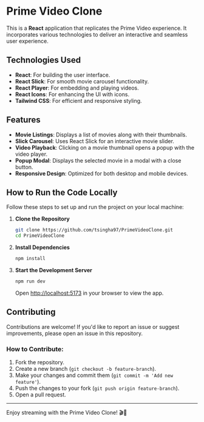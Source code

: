 # Prime Video Clone

This is a **React** application that replicates the Prime Video experience. It incorporates various technologies to deliver an interactive and seamless user experience.

## Technologies Used

- **React**: For building the user interface.
- **React Slick**: For smooth movie carousel functionality.
- **React Player**: For embedding and playing videos.
- **React Icons**: For enhancing the UI with icons.
- **Tailwind CSS**: For efficient and responsive styling.

## Features

- **Movie Listings**: Displays a list of movies along with their thumbnails.
- **Slick Carousel**: Uses React Slick for an interactive movie slider.
- **Video Playback**: Clicking on a movie thumbnail opens a popup with the video player.
- **Popup Modal**: Displays the selected movie in a modal with a close button.
- **Responsive Design**: Optimized for both desktop and mobile devices.

## How to Run the Code Locally

Follow these steps to set up and run the project on your local machine:

1. **Clone the Repository**

   ```sh
   git clone https://github.com/tsingha97/PrimeVideoClone.git
   cd PrimeVideoClone
   ```

2. **Install Dependencies**

   ```sh
   npm install
   ```

3. **Start the Development Server**
   ```sh
   npm run dev
   ```
   Open [http://localhost:5173](http://localhost:5173) in your browser to view the app.

## Contributing

Contributions are welcome! If you'd like to report an issue or suggest improvements, please open an issue in this repository.

### How to Contribute:

1. Fork the repository.
2. Create a new branch (`git checkout -b feature-branch`).
3. Make your changes and commit them (`git commit -m 'Add new feature'`).
4. Push the changes to your fork (`git push origin feature-branch`).
5. Open a pull request.

---

Enjoy streaming with the Prime Video Clone! 🎬🍿
